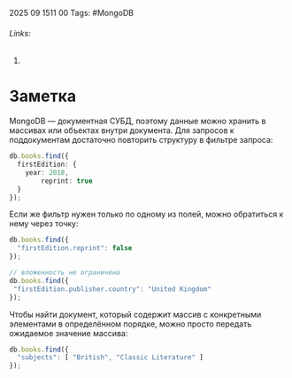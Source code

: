 2025 09 1511 00
Tags: #MongoDB 
###### Links: 
1) 
# Заметка
MongoDB — документная СУБД, поэтому данные можно хранить в массивах или объектах внутри документа.
Для запросов к поддокументам достаточно повторить структуру в фильтре запроса:
```ts
db.books.find({
  firstEdition: {
    year: 2018,
        reprint: true        
  }
});
```
Если же фильтр нужен только по одному из полей, можно обратиться к нему через точку:
```ts
db.books.find({
  "firstEdition.reprint": false
});

// вложенность не ограничена
db.books.find({
 "firstEdition.publisher.country": "United Kingdom"
});
```
Чтобы найти документ, который содержит массив с конкретными элементами в определённом порядке, можно просто передать ожидаемое значение массива:
```ts
db.books.find({
  "subjects": [ "British", "Classic Literature" ]
});
```